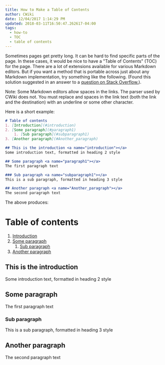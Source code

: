 ```yaml
---
title: How to Make a Table of Contents
author: CWiki
date: 12/04/2017 1:14:29 PM
updated: 2018-03-11T16:50:47.262617-04:00
tags:
  - how-to
  - TOC
  - table of contents
---
```


Sometimes pages get pretty long. It can be hard to find specific parts of the page. In these cases, it would be nice to have a "Table of Contents" (TOC) for the page. There are a lot of extensions available for various Markdown editors. But if you want a method that is portable across just about any Markdown implementation, try something like the following. (Found this solution suggested in an answer to a [question on Stack Overflow.](https://stackoverflow.com/questions/11948245/markdown-to-create-pages-and-table-of-contents)).

Note: Some Markdown editors allow spaces in the links. The parser used by CWiki does not. You must replace and spaces in the link text (both the link and the destination) with an underline or some other character.

Here is a short example:

```markdown
# Table of contents
1. [Introduction](#introduction)
2. [Some paragraph](#paragraph1)
    1. [Sub paragraph](#subparagraph1)
3. [Another paragraph](#Another_paragraph)

## This is the introduction <a name="introduction"></a>
Some introduction text, formatted in heading 2 style

## Some paragraph <a name="paragraph1"></a>
The first paragraph text

### Sub paragraph <a name="subparagraph1"></a>
This is a sub paragraph, formatted in heading 3 style

## Another paragraph <a name="Another_paragraph"></a>
The second paragraph text
```

The above produces:

# Table of contents
1. [Introduction](#introduction)
2. [Some paragraph](#paragraph1)
    1. [Sub paragraph](#subparagraph1)
3. [Another paragraph](#Another_paragraph)

## This is the introduction <a name="introduction"></a>
Some introduction text, formatted in heading 2 style

## Some paragraph <a name="paragraph1"></a>
The first paragraph text

### Sub paragraph <a name="subparagraph1"></a>
This is a sub paragraph, formatted in heading 3 style

## Another paragraph <a name="Another_paragraph"></a>
The second paragraph text

